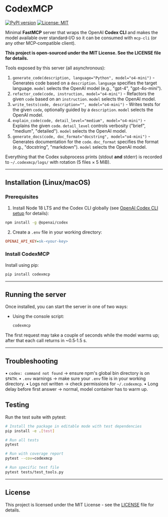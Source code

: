 # CodexMCP

[![PyPI version](https://badge.fury.io/py/codexmcp.svg)](https://badge.fury.io/py/codexmcp)
[![License: MIT](https://img.shields.io/badge/License-MIT-yellow.svg)](https://opensource.org/licenses/MIT)

Minimal **FastMCP** server that wraps the OpenAI **Codex CLI** and makes the
model available over standard‑I/O so it can be consumed with `mcp‑cli` (or any
other MCP‑compatible client).

**This project is open-sourced under the MIT License. See the LICENSE file for details.**

Tools exposed by this server (all asynchronous):

1. `generate_code(description, language="Python", model="o4-mini")` - Generates code based on a `description`. `language` specifies the target language. `model` selects the OpenAI model (e.g., "gpt-4", "gpt-4o-mini").
2. `refactor_code(code, instruction, model="o4-mini")` - Refactors the given `code` based on an `instruction`. `model` selects the OpenAI model.
3. `write_tests(code, description="", model="o4-mini")` - Writes tests for the given `code`, optionally guided by a `description`. `model` selects the OpenAI model.
4. `explain_code(code, detail_level="medium", model="o4-mini")` - Explains the given `code`. `detail_level` controls verbosity ("brief", "medium", "detailed"). `model` selects the OpenAI model.
5. `generate_docs(code, doc_format="docstring", model="o4-mini")` - Generates documentation for the `code`. `doc_format` specifies the format (e.g., "docstring", "markdown"). `model` selects the OpenAI model.

Everything that the Codex subprocess prints (stdout **and** stderr) is recorded
to `~/.codexmcp/logs/` with rotation (5 files × 5 MiB).

---

## Installation (Linux/macOS)

### Prerequisites

1. Install Node 18 LTS and the Codex CLI globally (see [OpenAI Codex CLI setup](https://github.com/openai/codex-cli#setup) for details):

```bash
npm install -g @openai/codex
```

2. Create a `.env` file in your working directory:

```ini
OPENAI_API_KEY=sk-<your-key>
```

### Install CodexMCP

Install using pip:

```bash
pip install codexmcp
```

---

## Running the server

Once installed, you can start the server in one of two ways:

- Using the console script:

  ```bash
  codexmcp
  ```

The first request may take a couple of seconds while the model warms up; after
that each call returns in ~0.5‑1.5 s.

---

## Troubleshooting

• `codex: command not found` → ensure npm's global bin directory is on `$PATH`.
• `.env` warnings → make sure your `.env` file is in your working directory.
• Logs not written → check permissions for `~/.codexmcp`.
• Long delay before first answer → normal, model container has to warm up.

## Testing

Run the test suite with pytest:

```bash
# Install the package in editable mode with test dependencies
pip install -e .[test]

# Run all tests
pytest

# Run with coverage report
pytest --cov=codexmcp

# Run specific test file
pytest tests/test_tools.py
```

---

## License

This project is licensed under the MIT License - see the [LICENSE](LICENSE) file for details.
